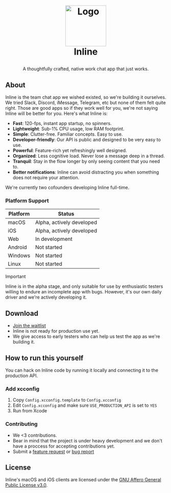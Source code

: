 <!-- LOGO -->
<h1>
<p align="center">
  <img src="https://assets-cdn.noor.to/inline/AppIcon.png" alt="Logo" width="128">
  <br>Inline
</h1>
  <p align="center">
    A thoughtfully crafted, native work chat app that just works.
  </p>
</p>

## About

Inline is the team chat app we wished existed, so we're building it ourselves. We tried Slack, Discord, iMessage, Telegram, etc but none of them felt quite right. Those are good apps so if they work well for you, we're not saying Inline will be better for you. Here's what Inline is:

- **Fast**: 120-fps, instant app startup, no spinners.
- **Lightweight**: Sub-1% CPU usage, low RAM footprint.
- **Simple**: Clutter-free. Familiar concepts. Easy to use.
- **Developer-friendly**: Our API is public and designed to be very easy to use.
- **Powerful**: Feature-rich yet refreshingly well designed.
- **Organized**: Less cognitive load. Never lose a message deep in a thread.
- **Tranquil**: Stay in the flow longer by only seeing content that you need to.
- **Better notifications**: Inline can avoid distracting you when something does not require your attention.

We're currently two cofounders developing Inline full-time.

### Platform Support

| Platform | Status                    |
| -------- | ------------------------- |
| macOS    | Alpha, actively developed |
| iOS      | Alpha, actively developed |
| Web      | In development            |
| Android  | Not started               |
| Windows  | Not started               |
| Linux    | Not started               |

> [!IMPORTANT]
> Inline is in the alpha stage, and only suitable for use by enthusiastic testers willing to endure an incomplete app with bugs. However, it's our own daily driver and we're actively developing it.

## Download

- [Join the waitlist](https://inline.chat)
- Inline is not ready for production use yet.
- We give access to early testers who can help us test the app as we're building it.

## How to run this yourself

You can hack on Inline code by running it locally and connecting it to the production API.

### Add xcconfig

1. Copy `Config.xcconfig.template` to `Config.xcconfig`
2. Edit `Config.xcconfig` and make sure `USE_PRODUCTION_API` is set to `YES`
3. Run from Xcode

### Contributing

- We <3 contributions.
- Bear in mind that the project is under heavy development and we don't have a proccess for accepting contributions yet.
- Submit a [feature request](https://github.com/inline-chat/inline/discussions/new?category=ideas) or [bug report](https://github.com/inline-chat/inline/issues/new?labels=bug)

## License

Inline's macOS and iOS clients are licensed under the [GNU Affero General Public License v3.0](LICENSE).
